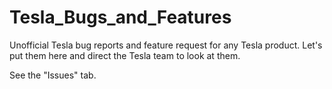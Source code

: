 # Tesla_Bugs_and_Features
Unofficial Tesla bug reports and feature request for any Tesla product. Let's put them here and direct the Tesla team to look at them.

See the "Issues" tab.
